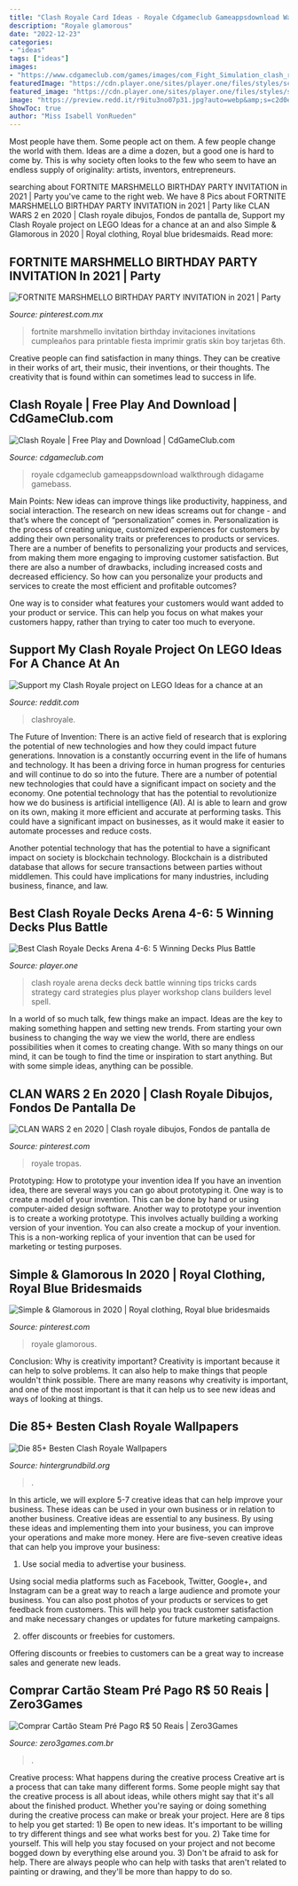 ```yaml
---
title: "Clash Royale Card Ideas - Royale Cdgameclub Gameappsdownload Walkthrough Didagame Gamebass"
description: "Royale glamorous"
date: "2022-12-23"
categories:
- "ideas"
tags: ["ideas"]
images:
- "https://www.cdgameclub.com/games/images/com_Fight_Simulation_clash_royale/a7dd55d704d247e2a59ef5c697c6ac1e.jpg"
featuredImage: "https://cdn.player.one/sites/player.one/files/styles/scale_lg/public/2016/03/28/clash-royale-hack-best-decks-strategy-tips-tricks-wiki-battle-guide-winning-arena-4-5_0.jpg"
featured_image: "https://cdn.player.one/sites/player.one/files/styles/scale_lg/public/2016/03/28/clash-royale-hack-best-decks-strategy-tips-tricks-wiki-battle-guide-winning-arena-4-5_0.jpg"
image: "https://preview.redd.it/r9itu3no07p31.jpg?auto=webp&amp;s=c2d0e785cfa8ae99d52a97e94efb8e86b4e19294"
ShowToc: true
author: "Miss Isabell VonRueden"
---
```



Most people have them. Some people act on them. A few people change the world with them. Ideas are a dime a dozen, but a good one is hard to come by. This is why society often looks to the few who seem to have an endless supply of originality: artists, inventors, entrepreneurs.

	

		
searching about FORTNITE MARSHMELLO BIRTHDAY PARTY INVITATION in 2021 | Party you've came to the right web. We have 8 Pics about FORTNITE MARSHMELLO BIRTHDAY PARTY INVITATION in 2021 | Party like CLAN WARS 2 en 2020 | Clash royale dibujos, Fondos de pantalla de, Support my Clash Royale project on LEGO Ideas for a chance at an and also Simple &amp; Glamorous in 2020 | Royal clothing, Royal blue bridesmaids. Read more:
		
    
## FORTNITE MARSHMELLO BIRTHDAY PARTY INVITATION In 2021 | Party

<img loading=lazy src="https://i.pinimg.com/736x/d1/be/e6/d1bee66e0f5746a908a626b883fa7eea.jpg" onerror="this.onerror=null;this.src='https://tse1.mm.bing.net/th?id=OIP.BG57RRq1t-JLGGwBr0EH5AHaKX&amp;pid=15.1';" alt="FORTNITE MARSHMELLO BIRTHDAY PARTY INVITATION in 2021 | Party">

_Source: pinterest.com.mx_

>fortnite marshmello invitation birthday invitaciones invitations cumpleaños para printable fiesta imprimir gratis skin boy tarjetas 6th. 

	

Creative people can find satisfaction in many things. They can be creative in their works of art, their music, their inventions, or their thoughts. The creativity that is found within can sometimes lead to success in life.

    
## Clash Royale | Free Play And Download | CdGameClub.com

<img loading=lazy src="https://www.cdgameclub.com/games/images/com_Fight_Simulation_clash_royale/a7dd55d704d247e2a59ef5c697c6ac1e.jpg" onerror="this.onerror=null;this.src='https://tse2.mm.bing.net/th?id=OIP.PShcCSWD8moFXnRTEePJZgHaNK&amp;pid=15.1';" alt="Clash Royale | Free Play and Download | CdGameClub.com">

_Source: cdgameclub.com_

>royale cdgameclub gameappsdownload walkthrough didagame gamebass. 

	

Main Points: New ideas can improve things like productivity, happiness, and social interaction.
The research on new ideas screams out for change - and that’s where the concept of “personalization” comes in. Personalization is the process of creating unique, customized experiences for customers by adding their own personality traits or preferences to products or services.
There are a number of benefits to personalizing your products and services, from making them more engaging to improving customer satisfaction. But there are also a number of drawbacks, including increased costs and decreased efficiency. So how can you personalize your products and services to create the most efficient and profitable outcomes?

One way is to consider what features your customers would want added to your product or service. This can help you focus on what makes your customers happy, rather than trying to cater too much to everyone.

    
## Support My Clash Royale Project On LEGO Ideas For A Chance At An

<img loading=lazy src="https://preview.redd.it/r9itu3no07p31.jpg?auto=webp&amp;s=c2d0e785cfa8ae99d52a97e94efb8e86b4e19294" onerror="this.onerror=null;this.src='https://tse1.mm.bing.net/th?id=OIP.vDmrVMF0BFwHrLwb2dCvSwHaFj&amp;pid=15.1';" alt="Support my Clash Royale project on LEGO Ideas for a chance at an">

_Source: reddit.com_

>clashroyale. 

	

The Future of Invention: There is an active field of research that is exploring the potential of new technologies and how they could impact future generations.
Innovation is a constantly occurring event in the life of humans and technology. It has been a driving force in human progress for centuries and will continue to do so into the future. There are a number of potential new technologies that could have a significant impact on society and the economy. 
One potential technology that has the potential to revolutionize how we do business is artificial intelligence (AI). AI is able to learn and grow on its own, making it more efficient and accurate at performing tasks. This could have a significant impact on businesses, as it would make it easier to automate processes and reduce costs. 

Another potential technology that has the potential to have a significant impact on society is blockchain technology. Blockchain is a distributed database that allows for secure transactions between parties without middlemen. This could have implications for many industries, including business, finance, and law.

    
## Best Clash Royale Decks Arena 4-6: 5 Winning Decks Plus Battle

<img loading=lazy src="https://cdn.player.one/sites/player.one/files/styles/scale_lg/public/2016/03/28/clash-royale-hack-best-decks-strategy-tips-tricks-wiki-battle-guide-winning-arena-4-5_0.jpg" onerror="this.onerror=null;this.src='https://tse3.mm.bing.net/th?id=OIP.BwsS_2wBLDpS4igMobHU4AHaNK&amp;pid=15.1';" alt="Best Clash Royale Decks Arena 4-6: 5 Winning Decks Plus Battle">

_Source: player.one_

>clash royale arena decks deck battle winning tips tricks cards strategy card strategies plus player workshop clans builders level spell. 

	

In a world of so much talk, few things make an impact. Ideas are the key to making something happen and setting new trends. From starting your own business to changing the way we view the world, there are endless possibilities when it comes to creating change. With so many things on our mind, it can be tough to find the time or inspiration to start anything. But with some simple ideas, anything can be possible.

    
## CLAN WARS 2 En 2020 | Clash Royale Dibujos, Fondos De Pantalla De

<img loading=lazy src="https://i.pinimg.com/736x/b6/e1/6c/b6e16c33839f1b18dda2312a9765a94b.jpg" onerror="this.onerror=null;this.src='https://tse3.mm.bing.net/th?id=OIP.fAIqZUE4G3cRTWLVHk5W2AHaMg&amp;pid=15.1';" alt="CLAN WARS 2 en 2020 | Clash royale dibujos, Fondos de pantalla de">

_Source: pinterest.com_

>royale tropas. 

	

Prototyping: How to prototype your invention idea
If you have an invention idea, there are several ways you can go about prototyping it. One way is to create a model of your invention. This can be done by hand or using computer-aided design software. Another way to prototype your invention is to create a working prototype. This involves actually building a working version of your invention. You can also create a mockup of your invention. This is a non-working replica of your invention that can be used for marketing or testing purposes.

    
## Simple &amp; Glamorous In 2020 | Royal Clothing, Royal Blue Bridesmaids

<img loading=lazy src="https://i.pinimg.com/736x/dd/14/65/dd146526394506460c22ec71576daee1.jpg" onerror="this.onerror=null;this.src='https://tse1.mm.bing.net/th?id=OIP.8E2LgtXHtXnP13YnErT22AHaFN&amp;pid=15.1';" alt="Simple &amp; Glamorous in 2020 | Royal clothing, Royal blue bridesmaids">

_Source: pinterest.com_

>royale glamorous. 

	

Conclusion: Why is creativity important?
Creativity is important because it can help to solve problems. It can also help to make things that people wouldn't think possible. There are many reasons why creativity is important, and one of the most important is that it can help us to see new ideas and ways of looking at things.

    
## Die 85+ Besten Clash Royale Wallpapers

<img loading=lazy src="http://hintergrundbild.org/wallpaper/full/e/7/c/20553-clash-royale-wallpapers-2880x1800-mobile.jpg" onerror="this.onerror=null;this.src='https://tse4.mm.bing.net/th?id=OIP.sj-QIHgEIUwOdyWT5libKgHaEo&amp;pid=15.1';" alt="Die 85+ Besten Clash Royale Wallpapers">

_Source: hintergrundbild.org_

>. 

	

In this article, we will explore 5-7 creative ideas that can help improve your business. These ideas can be used in your own business or in relation to another business.
Creative ideas are essential to any business. By using these ideas and implementing them into your business, you can improve your operations and make more money. Here are five-seven creative ideas that can help you improve your business:
1. Use social media to advertise your business.

Using social media platforms such as Facebook, Twitter, Google+, and Instagram can be a great way to reach a large audience and promote your business. You can also post photos of your products or services to get feedback from customers. This will help you track customer satisfaction and make necessary changes or updates for future marketing campaigns.

2. offer discounts or freebies for customers.

Offering discounts or freebies to customers can be a great way to increase sales and generate new leads.

    
## Comprar Cartão Steam Pré Pago R$ 50 Reais | Zero3Games

<img loading=lazy src="https://www.zero3games.com.br/loja/assets/0102_l.jpg" onerror="this.onerror=null;this.src='https://tse3.mm.bing.net/th?id=OIP.j4-9o4WUO2ycDzCjGriH_wHaLf&amp;pid=15.1';" alt="Comprar Cartão Steam Pré Pago R$ 50 Reais | Zero3Games">

_Source: zero3games.com.br_

>. 

	

Creative process: What happens during the creative process
Creative art is a process that can take many different forms. Some people might say that the creative process is all about ideas, while others might say that it's all about the finished product. Whether you're saying or doing something during the creative process can make or break your project. Here are 8 tips to help you get started: 1) Be open to new ideas. It's important to be willing to try different things and see what works best for you. 2) Take time for yourself. This will help you stay focused on your project and not become bogged down by everything else around you. 3) Don't be afraid to ask for help. There are always people who can help with tasks that aren't related to painting or drawing, and they'll be more than happy to do so.


